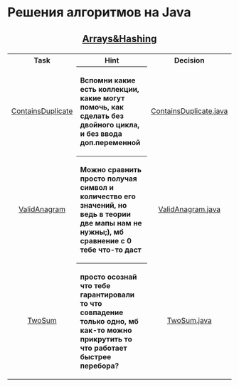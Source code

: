# Решения алгоритмов на Java
## <p align="center"><a href="https://github.com/MAZER-shadow/algo/tree/main/Arrays%26Hashing">Arrays&Hashing</a></p>
<table>
  <tr>
    <th width="220">Task</th>	
    <th width="570">Hint</th>
    <th width="220">Decision</th>
  </tr>
  <tr>
    <td width="220"><p align="center"><a href="https://leetcode.com/problems/contains-duplicate/description/">ContainsDuplicate</a></p></td>
    <th width="350"><p align="left">Вспомни какие есть коллекции, какие могут помочь, как сделать без двойного цикла, и без ввода доп.переменной</p></td>
    <td width="220"><p align="center"><a href="https://github.com/MAZER-shadow/algo/blob/main/Arrays%26Hashing/ContainsDuplicate.java">ContainsDuplicate.java</a></p></td>
  </tr>
  <tr>
    <td width="220"><p align="center"><a href="https://leetcode.com/problems/valid-anagram/description/">ValidAnagram</a></p></td>
    <th width="350"><p align="left">Можно сравнить просто получая символ и количество его значений, но ведь в теории две мапы нам не нужны;), мб сравнение с 0 тебе что-то даст</p></td>
    <td width="220"><p align="center"><a href="https://github.com/MAZER-shadow/algo/blob/main/Arrays%26Hashing/ValidAnagram.java">ValidAnagram.java</a></p></td>
  </tr>
  <tr>
    <td width="220"><p align="center"><a href="https://leetcode.com/problems/two-sum/description/">TwoSum</a></p></td>
    <th width="350"><p align="left">просто осознай что тебе гарантировали то что совпадение только одно, мб как-то можно прикрутить то что работает быстрее перебора?</p></td>
    <td width="220"><p align="center"><a href="https://github.com/MAZER-shadow/algo/blob/main/Arrays%26Hashing/TwoSum.java">TwoSum.java</a></p></td>
  </tr>
</table>
